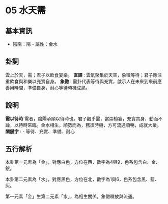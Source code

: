 # 05 水天需

## 基本資訊
- 陰陽：陽 - 屬性：金水 
## 卦詞
雲上於天，需；君子以飲食宴樂。
 **直譯** : 雲氣聚集於天空，象徵等待；君子應注重飲食與和樂以充實自身。
 **象徵** : 需卦代表等待與充實，啟示人在未來到來前應善用時間，準備自身，耐心等待時機成熟。
## 說明
**需以待時** 需者，陰陽承順以待時也。君子觀乎需，當崇檀宴，充實其身，動而不躁，以待時來臨。金水相生，順勢而為，務須時機，方可流通順暢，成就大業。
**關鍵字** : - 等待、充實、準備、耐心
## 五行解析
本卦第一元素為「金」，對應白色，方位在西，數字為4與9，色系包含白、金、銀。

本卦第二元素為「水」，對應黑色，方位在北，數字為1與6，色系包含黑、藍、灰。

第一元素「金」生第二元素「水」，為相生關係，象徵釋放與流通。


